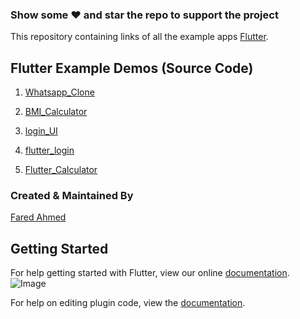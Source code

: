 ### Show some :heart: and star the repo to support the project


This repository containing links of all the example apps [Flutter](https://flutter.io/).


## Flutter Example Demos (Source Code)


1.  [Whatsapp_Clone](https://github.com/FaRedAhmed01/Whatsapp_Clone)

1.  [BMI_Calculator](https://github.com/FaRedAhmed01/BMI_Calculator)

1.  [login_UI](https://github.com/FaRedAhmed01/login_UI)

1.  [flutter_login](https://github.com/FaRedAhmed01/flutter_login)

1.  [Flutter_Calculator](https://github.com/FaRedAhmed01/Flutter_Calculator)



### Created & Maintained By

[Fared Ahmed](https://github.com/FaRedAhmed01) 

## Getting Started

For help getting started with Flutter, view our online
[documentation](http://flutter.io/).
![Image](image/fa.png)

For help on editing plugin code, view the [documentation](https://flutter.io/platform-plugins/#edit-code).
